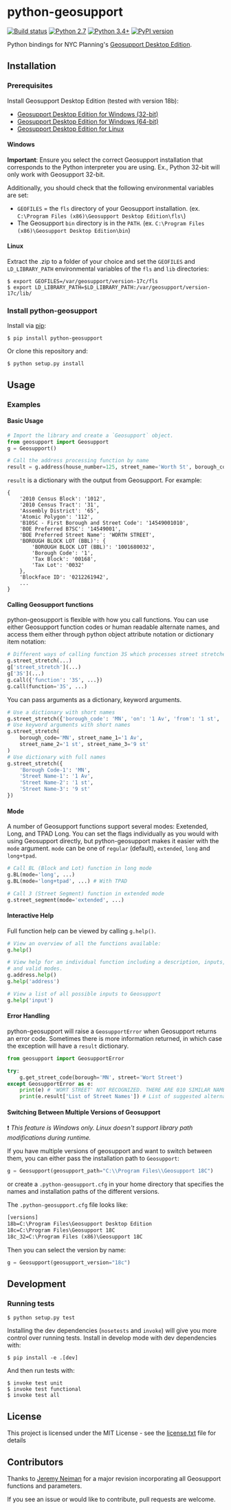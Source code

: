 # python-geosupport 

[![Build status](https://ci.appveyor.com/api/projects/status/5uocynec8e3maeeq?svg=true)](https://ci.appveyor.com/project/ishiland/python-geosupport) [![Python 2.7](https://img.shields.io/badge/python-2.7-blue.svg)](https://www.python.org/downloads/release/python-2714/) [![Python 3.4+](https://img.shields.io/badge/python-3.4+-blue.svg)](https://www.python.org/downloads/release/python-360/) [![PyPI version](https://img.shields.io/pypi/v/python-geosupport.svg)](https://pypi.python.org/pypi/python-geosupport/)

Python bindings for NYC Planning's [Geosupport Desktop Edition](https://www1.nyc.gov/site/planning/data-maps/open-data/dwn-gde-home.page).

## Installation
### Prerequisites

Install Geosupport Desktop Edition (tested with version 18b):

   * [Geosupport Desktop Edition for Windows (32-bit)](http://www1.nyc.gov/assets/planning/download/zip/data-maps/open-data/gde_18b.zip)
   * [Geosupport Desktop Edition for Windows (64-bit)](http://www1.nyc.gov/assets/planning/download/zip/data-maps/open-data/gde64_18b.zip)
   * [Geosupport Desktop Edition for Linux](https://www1.nyc.gov/assets/planning/download/zip/data-maps/open-data/gdelx_18b.zip)

#### Windows
**Important**: Ensure you select the correct Geosupport installation that corresponds to the Python interpreter you are using. Ex., Python 32-bit will only work with Geosupport 32-bit.

Additionally, you should check that the following environmental variables are set:
* `GEOFILES` = the `fls` directory of your Geosupport installation. (ex. `C:\Program Files (x86)\Geosupport Desktop Edition\fls\`)
* The Geosupport `bin` directory is in the `PATH`. (ex. `C:\Program Files (x86)\Geosupport Desktop Edition\bin`)

#### Linux
Extract the .zip to a folder of your choice and set the `GEOFILES` and `LD_LIBRARY_PATH` environmental variables of the `fls` and `lib` directories:

```shell
$ export GEOFILES=/var/geosupport/version-17c/fls
$ export LD_LIBRARY_PATH=$LD_LIBRARY_PATH:/var/geosupport/version-17c/lib/
```

### Install python-geosupport

Install via [pip](https://pip.readthedocs.io/en/latest/quickstart.html):

```shell
$ pip install python-geosupport
```

Or clone this repository and:

```shell
$ python setup.py install
```

## Usage

### Examples

#### Basic Usage

```python
# Import the library and create a `Geosupport` object.
from geosupport import Geosupport
g = Geosupport()

# Call the address processing function by name
result = g.address(house_number=125, street_name='Worth St', borough_code='Mn')
```

`result` is a dictionary with the output from Geosupport. For example:

```
{
    '2010 Census Block': '1012',
    '2010 Census Tract': '31',
    'Assembly District': '65',
    'Atomic Polygon': '112',
    'B10SC - First Borough and Street Code': '14549001010',
    'BOE Preferred B7SC': '14549001',
    'BOE Preferred Street Name': 'WORTH STREET',
    'BOROUGH BLOCK LOT (BBL)': {
        'BOROUGH BLOCK LOT (BBL)': '1001680032',
        'Borough Code': '1',
        'Tax Block': '00168',
        'Tax Lot': '0032'
    },
    'Blockface ID': '0212261942',
    ...
}
```

#### Calling Geosupport functions

python-geosupport is flexible with how you call functions. You can use either
Geosupport function codes or human readable alternate names, and access them
either through python object attribute notation or dictionary item notation:

```python
# Different ways of calling function 3S which processes street stretches
g.street_stretch(...)
g['street_stretch'](...)
g['3S'](...)
g.call({'function': '3S', ...})
g.call(function='3S', ...)
```

You can pass arguments as a dictionary, keyword arguments.

```python
# Use a dictionary with short names
g.street_stretch({'borough_code': 'MN', 'on': '1 Av', 'from': '1 st', 'to': '2 st'})
# Use keyword arguments with short names
g.street_stretch(
    borough_code='MN', street_name_1='1 Av',
    street_name_2='1 st', street_name_3='9 st'
)
# Use dictionary with full names
g.street_stretch({
    'Borough Code-1': 'MN',
    'Street Name-1': '1 Av',
    'Street Name-2': '1 st',
    'Street Name-3': '9 st'
})
```

#### Mode

A number of Geosupport functions support several modes: Exetended, Long, and
TPAD Long. You can set the flags individually as you would with using Geosupport
directly, but python-geosupport makes it easier with the `mode` argument. `mode`
can be one of `regular` (default), `extended`, `long` and `long+tpad`.

```python
# Call BL (Block and Lot) function in long mode
g.BL(mode='long', ...)
g.BL(mode='long+tpad', ...) # With TPAD

# Call 3 (Street Segment) function in extended mode
g.street_segment(mode='extended', ...)
```

#### Interactive Help

Full function help can be viewed by calling `g.help()`.

```python
# View an overview of all the functions available:
g.help()

# View help for an individual function including a description, inputs, outputs,
# and valid modes.
g.address.help()
g.help('address')

# View a list of all possible inputs to Geosupport
g.help('input')
```

#### Error Handling

python-geosupport will raise a `GeosupportError` when Geosupport returns an
error code.  Sometimes there is more information returned, in which case the
exception will have a `result` dictionary.

```python
from geosupport import GeosupportError

try:
    g.get_street_code(borough='MN', street='Wort Street')
except GeosupportError as e:
    print(e) # 'WORT STREET' NOT RECOGNIZED. THERE ARE 010 SIMILAR NAMES.
    print(e.result['List of Street Names']) # List of suggested alternate names
```

#### Switching Between Multiple Versions of Geosupport

:heavy_exclamation_mark: *This feature is Windows only.  Linux doesn't support 
library path modifications during runtime.*

If you have multiple versions of geosupport and want to switch between them,
you can either pass the installation path to `Geosupport`:

```python
g = Geosupport(geosupport_path="C:\\Program Files\\Geosupport 18C")
```

or create a `.python-geosupport.cfg` in your home directory that specifies
the names and installation paths of the different versions.

The `.python-geosupport.cfg` file looks like:

```txt
[versions]
18b=C:\Program Files\Geosupport Desktop Edition
18c=C:\Program Files\Geosupport 18C
18c_32=C:\Program Files (x86)\Geosupport 18C
```

Then you can select the version by name:

```python
g = Geosupport(geosupport_version="18c")
```

## Development

### Running tests
```shell
$ python setup.py test
```

Installing the dev dependencies (`nosetests` and `invoke`) will give you more
control over running tests. Install in develop mode with dev dependencies with:

```shell
$ pip install -e .[dev]
```

And then run tests with:

```shell
$ invoke test unit
$ invoke test functional
$ invoke test all
```



## License

This project is licensed under the MIT License - see the [license.txt](license.txt) file for details

## Contributors
Thanks to [Jeremy Neiman](https://github.com/docmarionum1) for a major revision incorporating all Geosupport functions and parameters.

If you see an issue or would like to contribute, pull requests are welcome.
